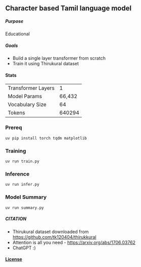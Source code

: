 ## Character based Tamil language model

##### Purpose
Educational

##### Goals

- Build a single layer transformer from scratch
- Train it using Thirukural dataset

#### Stats
|  |  | 
| -- | -- |
| Transformer Layers | 1 |
| Model Params |  66,432 | 
| Vocabulary Size |  64 | 
| Tokens | 640294 | 


### Prereq
```
uv pip install torch tqdm matplotlib
```

### Training 
```
uv run train.py
```

### Inference
```
uv run infer.py
```

### Model Summary
```
uv run summary.py
```


 ##### CITATION
 - Thirukural dataset downloaded from https://github.com/tk120404/thirukkural
 - Attention is all you need - https://arxiv.org/abs/1706.03762
 - ChatGPT :) 

 #### [License](./LICENSE)